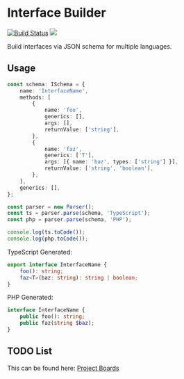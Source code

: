# Interface Builder
[![Build Status](https://travis-ci.com/kingga/interface-builder.svg?branch=master)](https://travis-ci.com/kingga/interface-builder)
![](https://github.com/kingga/interface-builder/workflows/EditorConfig%20Workflow/badge.svg)

Build interfaces via JSON schema for multiple languages.

## Usage
```ts
const schema: ISchema = {
    name: 'InterfaceName',
    methods: [
        {
            name: 'foo',
            generics: [],
            args: [],
            returnValue: ['string'],
        },
        {
            name: 'faz',
            generics: ['T'],
            args: [{ name: 'baz', types: ['string'] }],
            returnValue: ['string', 'boolean'],
        },
    ],
    generics: [],
};

const parser = new Parser();
const ts = parser.parse(schema, 'TypeScript');
const php = parser.parse(schema, 'PHP');

console.log(ts.toCode());
console.log(php.toCode());
```

TypeScript Generated:

```ts
export interface InterfaceName {
    foo(): string;
    faz<T>(baz: string): string | boolean;
}
```

PHP Generated:

```php
interface InterfaceName {
    public foo(): string;
    public faz(string $baz);
}
```

## TODO List
This can be found here: [Project Boards](https://github.com/kingga/interface-builder/projects)
